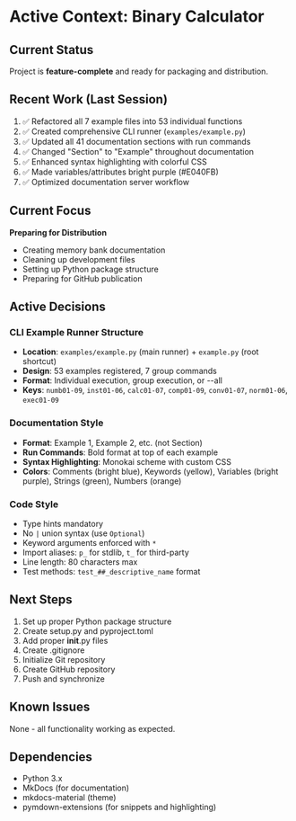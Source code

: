 # Active Context: Binary Calculator

## Current Status
Project is **feature-complete** and ready for packaging and distribution.

## Recent Work (Last Session)
1. ✅ Refactored all 7 example files into 53 individual functions
2. ✅ Created comprehensive CLI runner (`examples/example.py`)
3. ✅ Updated all 41 documentation sections with run commands
4. ✅ Changed "Section" to "Example" throughout documentation
5. ✅ Enhanced syntax highlighting with colorful CSS
6. ✅ Made variables/attributes bright purple (#E040FB)
7. ✅ Optimized documentation server workflow

## Current Focus
**Preparing for Distribution**
- Creating memory bank documentation
- Cleaning up development files
- Setting up Python package structure
- Preparing for GitHub publication

## Active Decisions

### CLI Example Runner Structure
- **Location**: `examples/example.py` (main runner) + `example.py` (root shortcut)
- **Design**: 53 examples registered, 7 group commands
- **Format**: Individual execution, group execution, or --all
- **Keys**: `numb01-09`, `inst01-06`, `calc01-07`, `comp01-09`, `conv01-07`, `norm01-06`, `exec01-09`

### Documentation Style
- **Format**: Example 1, Example 2, etc. (not Section)
- **Run Commands**: Bold format at top of each example
- **Syntax Highlighting**: Monokai scheme with custom CSS
- **Colors**: Comments (bright blue), Keywords (yellow), Variables (bright purple), Strings (green), Numbers (orange)

### Code Style
- Type hints mandatory
- No `|` union syntax (use `Optional`)
- Keyword arguments enforced with `*`
- Import aliases: `p_` for stdlib, `t_` for third-party
- Line length: 80 characters max
- Test methods: `test_##_descriptive_name` format

## Next Steps
1. Set up proper Python package structure
2. Create setup.py and pyproject.toml
3. Add proper __init__.py files
4. Create .gitignore
5. Initialize Git repository
6. Create GitHub repository
7. Push and synchronize

## Known Issues
None - all functionality working as expected.

## Dependencies
- Python 3.x
- MkDocs (for documentation)
- mkdocs-material (theme)
- pymdown-extensions (for snippets and highlighting)

